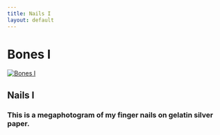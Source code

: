 ```yaml
---
title: Nails I
layout: default
---
```

<div class="col-md-9 col-md-offset-3">
	<h1>
	Bones I
	</h1>
	<div class="projects">
		<div class="project-item">
			<a href="img/objects/nails.jpg" data-lightbox="img">
				<img src="img/objects/nails.jpg" alt="Bones I">
			</a>
			<h2 class="title">Nails I</h2>
			<h3>
				This is a megaphotogram of my finger nails on gelatin silver paper.
			</h3>
		</div>
	</div>
</div>
